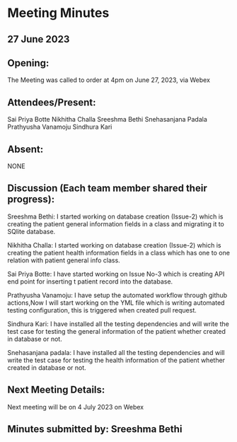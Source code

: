 # Meeting Minutes 

## 27 June 2023

## Opening:
The Meeting was called to order at 4pm on June 27, 2023, via Webex

## Attendees/Present:
Sai Priya Botte 
Nikhitha Challa
Sreeshma Bethi
Snehasanjana Padala
Prathyusha Vanamoju
Sindhura Kari
 
## Absent:
NONE

## Discussion (Each team member shared their progress):

Sreeshma Bethi:
I started working on database creation (Issue-2) which is creating the patient general information fields in a class and migrating it to SQlite database.

Nikhitha Challa:
I started working on database creation (Issue-2) which is creating the patient health information fields in a class which has one to one relation with patient general info class.

Sai Priya Botte:
I have started working on Issue No-3 which is creating API end point for inserting t patient record into the database. 

Prathyusha Vanamoju:
I have setup the automated workflow through github actions,Now I will start working on the YML file which is writing automated testing configuration, this is triggered when created pull request.

Sindhura Kari:
I have installed all the testing dependencies and will write the test case for testing the general information of the patient whether created in database or not.

Snehasanjana padala:
I have installed all the testing dependencies and will write the test case for testing the health information of the patient whether created in database or not.


## Next Meeting Details:
Next meeting will be on 4 July 2023 on Webex

## Minutes submitted by:  Sreeshma Bethi